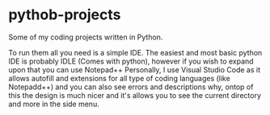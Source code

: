 # pythob-projects
Some of my coding projects written in Python.

To run them all you need is a simple IDE. The easiest and most basic python IDE is probably IDLE (Comes with python), however if you wish to expand upon that you can use Notepad++
Personally, I use Visual Studio Code as it allows autofill and extensions for all type of coding languages (like Notepadd++) and you can also see errors and descriptions why, ontop of this the design is much nicer and it's allows you to see the current directory and more in the side menu.
